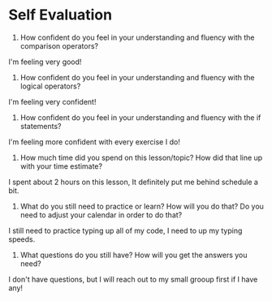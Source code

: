 # Self Evaluation

1. How confident do you feel in your understanding and fluency with the comparison operators?

I'm feeling very good!
1. How confident do you feel in your understanding and fluency with the logical operators?

I'm feeling very confident!
1. How confident do you feel in your understanding and fluency with the if statements?

I'm feeling more confident with every exercise I do!
1. How much time did you spend on this lesson/topic? How did that line up with your time estimate?

I spent about 2 hours on this lesson, It definitely put me behind schedule a bit.
1. What do you still need to practice or learn? How will you do that? Do you need to adjust your calendar
in order to do that?

I still need to practice typing up all of my code, I need to up my typing speeds.
1. What questions do you still have? How will you get the answers you need?

I don't have questions, but I will reach out to my small grooup first if I have any!